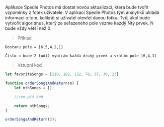 Aplikace Spedle Photos má dostat novou aktualizaci, která bude tvořit vzpomínky z fotek uživatele. V aplikaci Spedle Photos tým analytiků ukládá informaci o tom, kolikrát si uživatel otevřel danou fotku. Tvůj úkol bude vytvořit algoritmus, který ze seřazeného pole vezme kazdý Ntý prvek. N bude vždy větší než 0.


> Příklad
````
Dostanu pole = [6,5,4,2,1]

Číslo n bude 2 tudíž vybírám každá druhý prvek a vrátím pole [6,4,1]
````

> Vstupní kód
````js
let favoriteSongs = [210, 162, 132, 78, 37, 30, 23]

function orderSongsAndReturn(n) {
    let nthSongs = [];

    //sem píš kód

    return nthSongs;
}

orderSongsAndReturn(2);
````